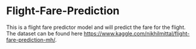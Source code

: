 # Flight-Fare-Prediction
This is a flight fare predictor model and will predict the fare for the flight. The dataset can be found here https://www.kaggle.com/nikhilmittal/flight-fare-prediction-mh/.
